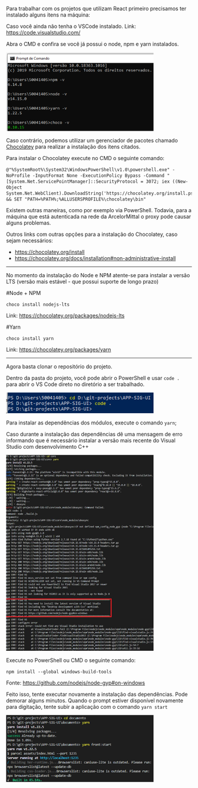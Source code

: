 Para trabalhar com os projetos que utilizam React primeiro precisamos ter instalado alguns itens na máquina:

Caso você ainda não tenha o VSCode instalado. Link: https://code.visualstudio.com/

Abra o CMD e confira se você já possui o node, npm e yarn instalados.

<img src="/images/image_1.png" width="400">

Caso contrário, podemos utilizar um gerenciador de pacotes chamado [Chocolatey](https://chocolatey.org/) para realizar a instalação dos itens citados.

Para instalar o Chocolatey execute no CMD o seguinte comando:
```
@"%SystemRoot%\System32\WindowsPowerShell\v1.0\powershell.exe" -NoProfile -InputFormat None -ExecutionPolicy Bypass -Command " [System.Net.ServicePointManager]::SecurityProtocol = 3072; iex ((New-Object System.Net.WebClient).DownloadString('https://chocolatey.org/install.ps1'))" && SET "PATH=%PATH%;%ALLUSERSPROFILE%\chocolatey\bin"
```

Existem outras maneiras, como por exemplo via PowerShell. Todavia, para a máquina que está autenticada na rede da ArcelorMittal o proxy pode causar alguns problemas.

Outros links com outras opções para a instalação do Chocolatey, caso sejam necessários:
- https://chocolatey.org/install
- https://chocolatey.org/docs/installation#non-administrative-install

---

No momento da instalação do Node e NPM atente-se para instalar a versão LTS (versão mais estável - que possui suporte de longo prazo)

#Node + NPM
```
choco install nodejs-lts
```
Link: https://chocolatey.org/packages/nodejs-lts

#Yarn
```
choco install yarn
```
Link: https://chocolatey.org/packages/yarn

---

Agora basta clonar o repositório do projeto.

Dentro da pasta do projeto, você pode abrir o PowerShell e usar `code .` para abrir o VS Code direto no diretório a ser trabalhado.

<img src="/images/image_2.png" width="400">

Para instalar as dependências dos módulos, execute o comando `yarn`;

Caso durante a instalação das dependências dê uma mensagem de erro informando que é necessário instalar a versão mais recente do Visual Studio com desenvolvimento C++

<img src="/images/image_3.png" width="400">

Execute no PowerShell ou CMD o seguinte comando:
```
npm install --global windows-build-tools
```
Fonte: https://github.com/nodejs/node-gyp#on-windows

Feito isso, tente executar novamente a instalação das dependências.
Pode demorar alguns minutos.
Quando o prompt estiver disponível novamente para digitação, tente subir a aplicação com o comando `yarn start`

<img src="/images/image_4.png" width="400">
